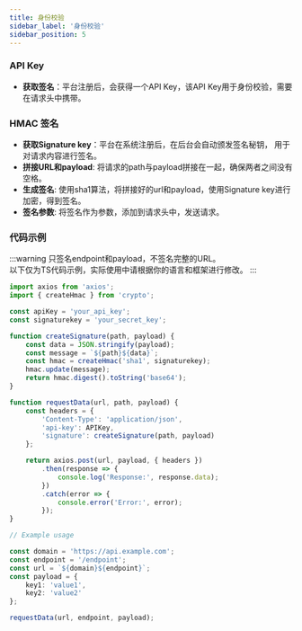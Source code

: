 ```yaml
---
title: 身份校验
sidebar_label: '身份校验'
sidebar_position: 5
---
```


### API Key
* **获取签名**：平台注册后，会获得一个API Key，该API Key用于身份校验，需要在请求头中携带。


### HMAC 签名
* **获取Signature key**：平台在系统注册后，在后台会自动颁发签名秘钥， 用于对请求内容进行签名。
* **拼接URL和payload**: 将请求的path与payload拼接在一起，确保两者之间没有空格。
* **生成签名**: 使用sha1算法，将拼接好的url和payload，使用Signature key进行加密，得到签名。
* **签名参数**: 将签名作为参数，添加到请求头中，发送请求。

### 代码示例
:::warning
只签名endpoint和payload，不签名完整的URL。  
以下仅为TS代码示例，实际使用中请根据你的语言和框架进行修改。
:::

```typescript
import axios from 'axios';
import { createHmac } from 'crypto';

const apiKey = 'your_api_key';
const signaturekey = 'your_secret_key';

function createSignature(path, payload) {
    const data = JSON.stringify(payload);
    const message = `${path}${data}`;
    const hmac = createHmac('sha1', signaturekey);
    hmac.update(message);
    return hmac.digest().toString('base64');
}

function requestData(url, path, payload) {
    const headers = {
        'Content-Type': 'application/json',
        'api-key': APIKey,
        'signature': createSignature(path, payload)
    };

    return axios.post(url, payload, { headers })
        .then(response => {
            console.log('Response:', response.data);
        })
        .catch(error => {
            console.error('Error:', error);
        });
}

// Example usage

const domain = 'https://api.example.com';
const endpoint = '/endpoint';
const url = `${domain}${endpoint}`;
const payload = {
    key1: 'value1',
    key2: 'value2'
};

requestData(url, endpoint, payload);
```